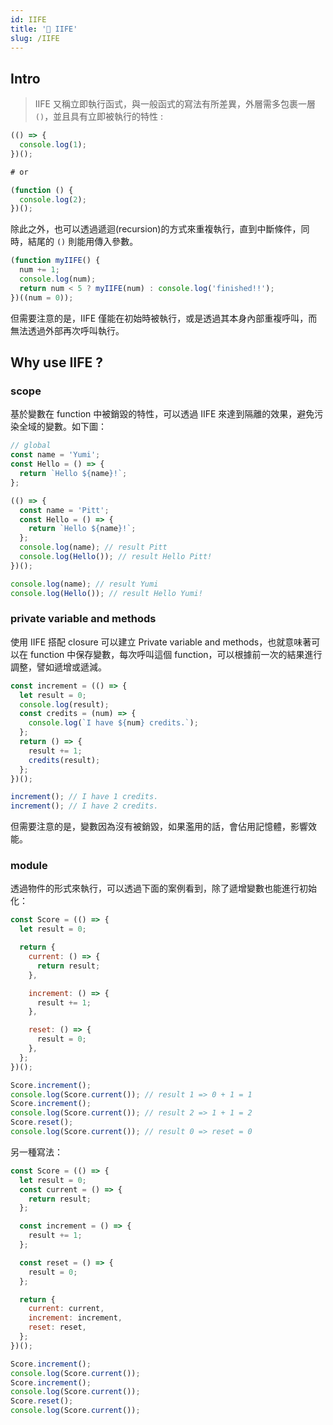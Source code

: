 ```yaml
---
id: IIFE
title: '📜 IIFE'
slug: /IIFE
---
```


## Intro

> IIFE 又稱立即執行函式，與一般函式的寫法有所差異，外層需多包裹一層 `()`，並且具有立即被執行的特性 :

```javascript
(() => {
  console.log(1);
})();

# or

(function () {
  console.log(2);
})();
```

除此之外，也可以透過遞迴(recursion)的方式來重複執行，直到中斷條件，同時，結尾的 `()` 則能用傳入參數。

```javascript
(function myIIFE() {
  num += 1;
  console.log(num);
  return num < 5 ? myIIFE(num) : console.log('finished!!');
})((num = 0));
```

但需要注意的是，IIFE 僅能在初始時被執行，或是透過其本身內部重複呼叫，而無法透過外部再次呼叫執行。

## Why use IIFE ?

### scope

基於變數在 function 中被銷毀的特性，可以透過 IIFE 來達到隔離的效果，避免污染全域的變數。如下圖：

```javascript
// global
const name = 'Yumi';
const Hello = () => {
  return `Hello ${name}!`;
};

(() => {
  const name = 'Pitt';
  const Hello = () => {
    return `Hello ${name}!`;
  };
  console.log(name); // result Pitt
  console.log(Hello()); // result Hello Pitt!
})();

console.log(name); // result Yumi
console.log(Hello()); // result Hello Yumi!
```

### private variable and methods

使用 IIFE 搭配 closure 可以建立 Private variable and methods，也就意味著可以在 function 中保存變數，每次呼叫這個 function，可以根據前一次的結果進行調整，譬如遞增或遞減。

```javascript
const increment = (() => {
  let result = 0;
  console.log(result);
  const credits = (num) => {
    console.log(`I have ${num} credits.`);
  };
  return () => {
    result += 1;
    credits(result);
  };
})();

increment(); // I have 1 credits.
increment(); // I have 2 credits.
```

但需要注意的是，變數因為沒有被銷毀，如果濫用的話，會佔用記憶體，影響效能。

### module

透過物件的形式來執行，可以透過下面的案例看到，除了遞增變數也能進行初始化：

```javascript
const Score = (() => {
  let result = 0;

  return {
    current: () => {
      return result;
    },

    increment: () => {
      result += 1;
    },

    reset: () => {
      result = 0;
    },
  };
})();

Score.increment();
console.log(Score.current()); // result 1 => 0 + 1 = 1
Score.increment();
console.log(Score.current()); // result 2 => 1 + 1 = 2
Score.reset();
console.log(Score.current()); // result 0 => reset = 0
```

另一種寫法：

```javascript
const Score = (() => {
  let result = 0;
  const current = () => {
    return result;
  };

  const increment = () => {
    result += 1;
  };

  const reset = () => {
    result = 0;
  };

  return {
    current: current,
    increment: increment,
    reset: reset,
  };
})();

Score.increment();
console.log(Score.current());
Score.increment();
console.log(Score.current());
Score.reset();
console.log(Score.current());
```
